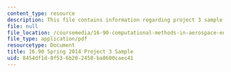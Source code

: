 ```yaml
---
content_type: resource
description: This file contains information regarding project 3 sample.
file: null
file_location: /coursemedia/16-90-computational-methods-in-aerospace-engineering-spring-2014/8454df1d0f536b202450ba8600caec41_MIT16_90S14_AF_project3.pdf
file_type: application/pdf
resourcetype: Document
title: 16.90 Spring 2014 Project 3 Sample
uid: 8454df1d-0f53-6b20-2450-ba8600caec41
---
```

